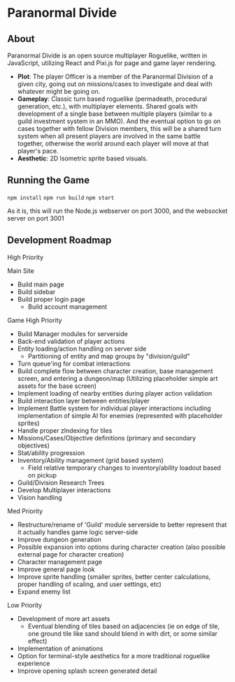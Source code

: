 # Paranormal Divide
## About
  Paranormal Divide is an open source multiplayer Roguelike, written in JavaScript, utilizing React and Pixi.js for page and game layer rendering.
  * **Plot**: The player Officer is a member of the Paranormal Division of a given city, going out on missions/cases to investigate and deal with whatever might be going on.
  * **Gameplay**: Classic turn based roguelike (permadeath, procedural generation, etc.), with multiplayer elements. Shared goals with development of a single base between multiple players (similar to a guild investment system in an MMO). And the eventual option to go on cases together with fellow Division members, this will be a shared turn system when all present players are involved in the same battle together, otherwise the world around each player will move at that player's pace.
  * **Aesthetic**: 2D Isometric sprite based visuals.

## Running the Game
  `npm install`
  `npm run build`
  `npm start`

  As it is, this will run the Node.js webserver on port 3000, and the websocket server on port 3001

## Development Roadmap
  High Priority
  
  Main Site
  * Build main page
  * Build sidebar
  * Build proper login page
    * Build account management

  Game
  High Priority
  * Build Manager modules for serverside
  * Back-end validation of player actions
  * Entity loading/action handling on server side
    * Partitioning of entity and map groups by "division/guild"
  * Turn queue'ing for combat interactions
  * Build complete flow between character creation, base management screen, and entering a dungeon/map
    (Utilizing placeholder simple art assets for the base screen)
  * Implement loading of nearby entities during player action validation
  * Build interaction layer between entities/player
  * Implement Battle system for individual player interactions including implementation of simple AI for enemies (represented with placeholder sprites)
  * Handle proper zIndexing for tiles
  * Missions/Cases/Objective definitions (primary and secondary objectives)
  * Stat/ability progression
  * Inventory/Ability management (grid based system)
    * Field relative temporary changes to inventory/ability loadout based on pickup
  * Guild/Division Research Trees
  * Develop Multiplayer interactions
  * Vision handling

  Med Priority
  * Restructure/rename of 'Guild' module serverside to better represent that it actually handles game logic
    server-side
  * Improve dungeon generation
  * Possible expansion into options during character creation (also possible external page for character
    creation)
  * Character management page
  * Improve general page look
  * Improve sprite handling (smaller sprites, better center calculations, proper
    handling of scaling, and user settings, etc)
  * Expand enemy list

  Low Priority
  * Development of more art assets
    * Eventual blending of tiles based on adjacencies (ie on edge of tile, one ground tile like sand should
      blend in with dirt, or some similar effect)
  * Implementation of animations
  * Option for terminal-style aesthetics for a more traditional roguelike experience
  * Improve opening splash screen generated detail